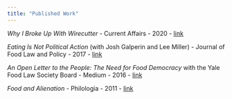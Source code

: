 ```yaml
---
title: "Published Work"
---
```


*Why I Broke Up With Wirecutter* - Current Affairs - 2020 - [link](https://www.currentaffairs.org/2020/11/why-i-broke-up-with-wirecutter)

*Eating Is Not Political Action* (with Josh Galperin and Lee Miller) - Journal of Food Law and Policy - 2017 - [link](https://papers.ssrn.com/sol3/papers.cfm?abstract_id=2925846)

*An Open Letter to the People: The Need for Food Democracy* with the Yale Food Law Society Board - Medium - 2016 - [link](https://medium.com/@gpdowney/an-open-letter-to-the-people-87268f9e41bf)

*Food and Alienation* - Philologia - 2011 - [link](https://philologiavt.org/article/10.21061/ph.v3i1.100/)

